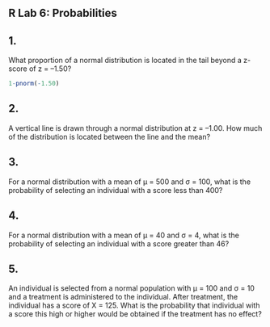 ## R Lab 6: Probabilities

## 1. 
What proportion of a normal distribution is located in the tail beyond a z-score of z = –1.50?
```r
1-pnorm(-1.50)
```

## 2. 
A vertical line is drawn through a normal distribution at z = –1.00. How much of the distribution is located between the line and the mean?

## 3.
For a normal distribution with a mean of μ = 500 and σ = 100, what is the probability of selecting an individual with a score less than 400?

## 4. 
For a normal distribution with a mean of μ = 40 and σ = 4, what is the probability of selecting an individual with a score greater than 46?

## 5. 
An individual is selected from a normal population with μ = 100 and σ = 10 and a treatment is administered to the individual. After treatment, the individual has a score of X = 125. What is the probability that individual with a score this high or higher would be obtained if the treatment has no effect?
